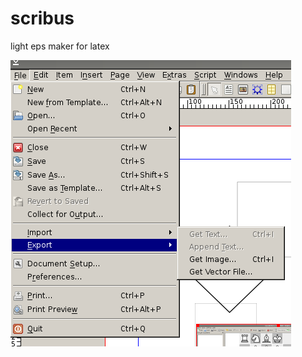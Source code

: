 # scribus
light eps maker for latex


![](https://raw.githubusercontent.com/spartrekus/scribus/master/export.png)

